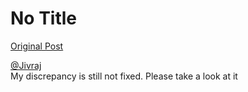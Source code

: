 # No Title

[Original Post](https://discourse.onlinedegree.iitm.ac.in/t/171141/280)

<p><a class="mention" href="/u/jivraj">@Jivraj</a><br>
My discrepancy is still not fixed. Please take a look at it</p>